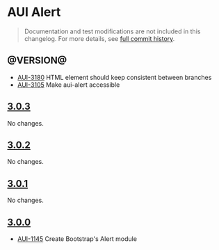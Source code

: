 # AUI Alert

> Documentation and test modifications are not included in this changelog. For more details, see [full commit history](https://github.com/liferay/alloy-ui/commits/master/src/aui-alert).

## @VERSION@

* [AUI-3180](https://issues.liferay.com/browse/AUI-3180) HTML element should keep consistent between branches
* [AUI-3105](https://issues.liferay.com/browse/AUI-3105) Make aui-alert accessible

## [3.0.3](https://github.com/liferay/alloy-ui/releases/tag/3.0.3)

No changes.

## [3.0.2](https://github.com/liferay/alloy-ui/releases/tag/3.0.2)

No changes.

## [3.0.1](https://github.com/liferay/alloy-ui/releases/tag/3.0.1)

No changes.

## [3.0.0](https://github.com/liferay/alloy-ui/releases/tag/3.0.0)

* [AUI-1145](https://issues.liferay.com/browse/AUI-1145) Create Bootstrap's Alert module